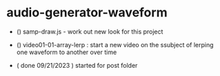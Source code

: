 # audio-generator-waveform

<!-- ----------
  JS FILES
----------- -->
* () samp-draw.js - work out new look for this project


<!-- ----------
  VIDEO FILES
----------- -->
* () video01-01-array-lerp : start a new video on the ssubject of lerping one waveform to another over time


<!-- ----------
  DONE
----------- -->
* ( done 09/21/2023 ) started for post folder